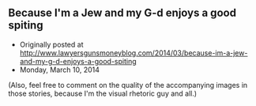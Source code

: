 ## Because I'm a Jew and my G-d enjoys a good spiting

 * Originally posted at http://www.lawyersgunsmoneyblog.com/2014/03/because-im-a-jew-and-my-g-d-enjoys-a-good-spiting
 * Monday, March 10, 2014

(Also, feel free to comment on the quality of the accompanying images in those stories, because I'm the visual rhetoric guy and all.)